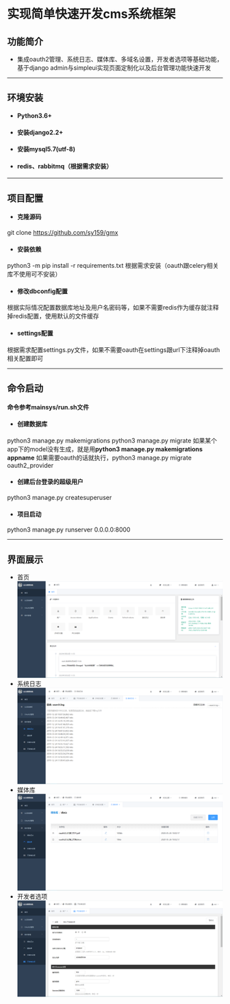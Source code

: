 # 实现简单快速开发cms系统框架
## 功能简介
- 集成oauth2管理、系统日志、媒体库、多域名设置，开发者选项等基础功能，基于django admin与simpleui实现页面定制化以及后台管理功能快速开发

------------
## 环境安装
- #### Python3.6+
- #### 安装django2.2+
- #### 安装mysql5.7(utf-8)
- #### redis、rabbitmq（根据需求安装）
------------
## 项目配置
- #### 克隆源码
git clone https://github.com/sy159/gmx
- #### 安装依赖
python3 -m pip install -r requirements.txt
根据需求安装（oauth跟celery相关库不使用可不安装）
- #### 修改dbconfig配置
根据实际情况配置数据库地址及用户名密码等，如果不需要redis作为缓存就注释掉redis配置，使用默认的文件缓存
- #### settings配置
根据需求配置settings.py文件，如果不需要oauth在settings跟url下注释掉oauth相关配置即可


------------
## 命令启动
#### 命令参考mainsys/run.sh文件
- #### 创建数据库
python3 manage.py makemigrations
python3 manage.py migrate
如果某个app下的model没有生成，就是用**python3 manage.py makemigrations  appname**
如果需要oauth的话就执行，python3 manage.py migrate oauth2_provider
- #### 创建后台登录的超级用户
python3 manage.py createsuperuser
- #### 项目启动
python3 manage.py runserver 0.0.0.0:8000


------------
## 界面展示
- 首页
![](/media/img/1.png)
- 系统日志
![](/media/img/2.png)
- 媒体库
![](/media/img/3.png)
- 开发者选项
![](/media/img/4.png)
